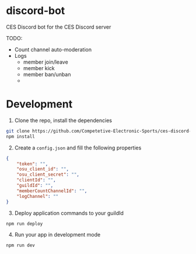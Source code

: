 # discord-bot

CES Discord bot for the CES Discord server

TODO:

-   Count channel auto-moderation
-   Logs
    -   member join/leave
    -   member kick
    -   member ban/unban
    -

# Development

1. Clone the repo, install the dependencies

```bash
git clone https://github.com/Competetive-Electronic-Sports/ces-discord-bot.git
npm install
```

2. Create a `config.json` and fill the following properties

```json
{
	"token": "",
	"osu_client_id": "",
	"osu_client_secret": "",
	"clientId": "",
	"guildId": "",
	"memberCountChannelId": "",
	"logChannel": ""
}
```

3. Deploy application commands to your guildId

```bash
npm run deploy
```

4. Run your app in development mode

```bash
npm run dev
```
